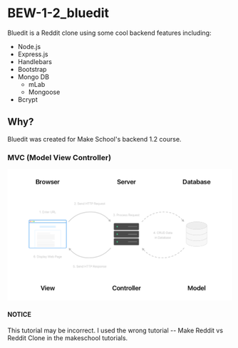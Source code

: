 # BEW-1-2_bluedit


Bluedit is a Reddit clone using some cool backend features including:
- Node.js
- Express.js
- Handlebars
- Bootstrap
- Mongo DB
	- mLab
	- Mongoose
- Bcrypt

## Why?
Bluedit was created for Make School's backend 1.2 course.

### MVC (Model View Controller)
<img src="https://raw.githubusercontent.com/MakeSchool-Tutorials/sa-2018-node-reddit/master/P01-Setting-Up-I/assets/mvc_diagram.png" />

#### NOTICE
This tutorial may be incorrect. I used the wrong tutorial -- Make Reddit vs Reddit Clone in the makeschool tutorials.

